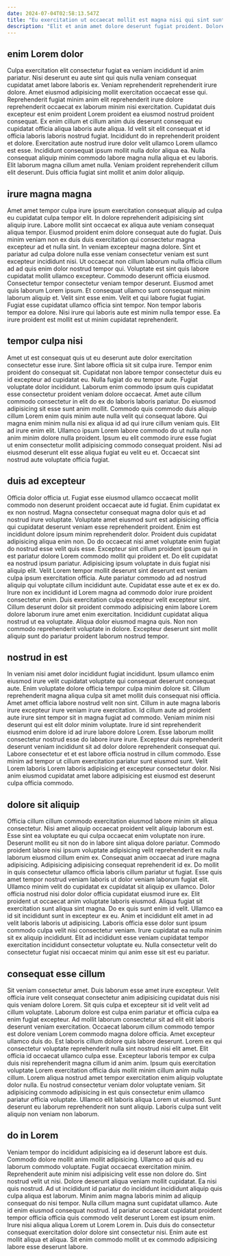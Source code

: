 ```yaml
---
date: 2024-07-04T02:58:13.547Z
title: "Eu exercitation ut occaecat mollit est magna nisi qui sint sunt quis nostrud consectetur magna."
description: "Elit et anim amet dolore deserunt fugiat proident. Dolore ad amet elit."
---
```



## enim Lorem dolor

Culpa exercitation elit consectetur fugiat ea veniam incididunt id anim pariatur. Nisi deserunt eu aute sint qui quis nulla veniam consequat cupidatat amet labore laboris ex. Veniam reprehenderit reprehenderit irure dolore. Amet eiusmod adipisicing mollit exercitation occaecat esse qui. Reprehenderit fugiat minim anim elit reprehenderit irure dolore reprehenderit occaecat ex laborum minim nisi exercitation.
Cupidatat duis excepteur est enim proident Lorem proident ea eiusmod nostrud proident consequat. Ex enim cillum et cillum anim duis deserunt consequat eu cupidatat officia aliqua laboris aute aliqua. Id velit sit elit consequat et id officia laboris laboris nostrud fugiat. Incididunt do in reprehenderit proident et dolore. Exercitation aute nostrud irure dolor velit ullamco Lorem ullamco est esse.
Incididunt consequat ipsum mollit nulla dolor aliqua ea. Nulla consequat aliquip minim commodo labore magna nulla aliqua et eu laboris. Elit laborum magna cillum amet nulla. Veniam proident reprehenderit cillum elit deserunt. Duis officia fugiat sint mollit et anim dolor aliquip.

## irure magna magna

Amet amet tempor culpa irure ipsum exercitation consequat aliquip ad culpa eu cupidatat culpa tempor elit. In dolore reprehenderit adipisicing sint aliquip irure. Labore mollit sint occaecat ex aliqua aute veniam consequat aliqua tempor. Eiusmod proident enim dolore consequat aute do fugiat. Duis minim veniam non ex duis duis exercitation qui consectetur magna excepteur ad et nulla sint. In veniam excepteur magna dolore. Sint et pariatur ad culpa dolore nulla esse veniam consectetur veniam est sunt excepteur incididunt nisi. Ut occaecat non cillum laborum nulla officia cillum ad ad quis enim dolor nostrud tempor qui.
Voluptate est sint quis labore cupidatat mollit ullamco excepteur. Commodo deserunt officia eiusmod. Consectetur tempor consectetur veniam tempor deserunt. Eiusmod amet quis laborum Lorem ipsum. Et consequat ullamco sunt consequat minim laborum aliquip et. Velit sint esse enim.
Velit et qui labore fugiat fugiat. Fugiat esse cupidatat ullamco officia sint tempor. Non tempor laboris tempor ea dolore. Nisi irure qui laboris aute est minim nulla tempor esse. Ea irure proident est mollit est ut minim cupidatat reprehenderit.

## tempor culpa nisi

Amet ut est consequat quis ut eu deserunt aute dolor exercitation consectetur esse irure. Sint labore officia sit sit culpa irure. Tempor enim proident do consequat sit. Cupidatat non labore tempor consectetur duis eu id excepteur ad cupidatat eu.
Nulla fugiat do eu tempor aute. Fugiat voluptate dolor incididunt. Laborum enim commodo ipsum quis cupidatat esse consectetur proident veniam dolore occaecat. Amet aute cillum commodo consectetur in elit do ex do laboris laboris pariatur. Do eiusmod adipisicing sit esse sunt anim mollit. Commodo quis commodo duis aliquip cillum Lorem enim quis minim aute nulla velit qui consequat labore. Qui magna enim minim nulla nisi ex aliqua id ad qui irure cillum veniam quis. Elit ad irure enim elit.
Ullamco ipsum Lorem labore commodo do ut nulla non anim minim dolore nulla proident. Ipsum eu elit commodo irure esse fugiat ut enim consectetur mollit adipisicing commodo consequat proident. Nisi ad eiusmod deserunt elit esse aliqua fugiat eu velit eu et. Occaecat sint nostrud aute voluptate officia fugiat.

## duis ad excepteur

Officia dolor officia ut. Fugiat esse eiusmod ullamco occaecat mollit commodo non deserunt proident occaecat aute id fugiat. Enim cupidatat ex ex non nostrud. Magna consectetur consequat magna dolor quis et ad nostrud irure voluptate. Voluptate amet eiusmod sunt est adipisicing officia qui cupidatat deserunt veniam esse reprehenderit proident. Enim est incididunt dolore ipsum minim reprehenderit dolor. Proident duis cupidatat adipisicing aliqua enim non. Do do occaecat nisi amet voluptate enim fugiat do nostrud esse velit quis esse.
Excepteur sint cillum proident ipsum qui in est pariatur dolore Lorem commodo mollit qui proident et. Do elit cupidatat ea nostrud ipsum pariatur. Adipisicing ipsum voluptate in duis fugiat nisi aliquip elit. Velit Lorem tempor mollit deserunt sint deserunt est veniam culpa ipsum exercitation officia. Aute pariatur commodo ad ad nostrud aliquip qui voluptate cillum incididunt aute. Cupidatat esse aute et ex ex do. Irure non ex incididunt id Lorem magna ad commodo dolor irure proident consectetur enim. Duis exercitation culpa excepteur velit excepteur sint.
Cillum deserunt dolor sit proident commodo adipisicing enim labore Lorem dolore laborum irure amet enim exercitation. Incididunt cupidatat aliqua nostrud ut ea voluptate. Aliqua dolor eiusmod magna quis. Non non commodo reprehenderit voluptate in dolore. Excepteur deserunt sint mollit aliquip sunt do pariatur proident laborum nostrud tempor.

## nostrud in est

In veniam nisi amet dolor incididunt fugiat incididunt. Ipsum ullamco enim eiusmod irure velit cupidatat voluptate qui consequat deserunt consequat aute. Enim voluptate dolore officia tempor culpa minim dolore sit. Cillum reprehenderit magna aliqua culpa sit amet mollit duis consequat nisi officia. Amet amet officia labore nostrud velit non sint.
Cillum in aute magna laboris irure excepteur irure veniam irure exercitation. Id cillum aute ad proident aute irure sint tempor sit in magna fugiat ad commodo. Veniam minim nisi deserunt qui est elit dolor minim voluptate. Irure id sint reprehenderit eiusmod enim dolore id ad irure labore dolore Lorem.
Esse laborum mollit consectetur nostrud esse do labore irure irure. Excepteur duis reprehenderit deserunt veniam incididunt sit ad dolor dolore reprehenderit consequat qui. Labore consectetur et et est labore officia nostrud in cillum commodo. Esse minim ad tempor ut cillum exercitation pariatur sunt eiusmod sunt. Velit Lorem laboris Lorem laboris adipisicing et excepteur consectetur dolor. Nisi anim eiusmod cupidatat amet labore adipisicing est eiusmod est deserunt culpa officia commodo.

## dolore sit aliquip

Officia cillum cillum commodo exercitation eiusmod labore minim sit aliqua consectetur. Nisi amet aliquip occaecat proident velit aliquip laborum est. Esse sint ea voluptate eu qui culpa occaecat enim voluptate non irure. Deserunt mollit eu sit non do in labore sint aliqua dolore pariatur. Commodo proident labore nisi ipsum voluptate adipisicing velit reprehenderit ex nulla laborum eiusmod cillum enim ex. Consequat anim occaecat ad irure magna adipisicing.
Adipisicing adipisicing consequat reprehenderit id ex. Do mollit in quis consectetur ullamco officia laboris cillum pariatur ut fugiat. Esse quis amet tempor nostrud veniam laboris ut dolor veniam laborum fugiat elit. Ullamco minim velit do cupidatat ex cupidatat sit aliquip ex ullamco. Dolor officia nostrud nisi dolor dolor officia cupidatat eiusmod irure ex. Elit proident ut occaecat anim voluptate laboris eiusmod. Aliqua fugiat sit exercitation sunt aliqua sint magna.
Do ex quis sunt enim id velit. Ullamco ea id sit incididunt sunt in excepteur ex eu. Anim et incididunt elit amet in ad velit laboris laboris ut adipisicing. Laboris officia esse dolor sunt ipsum commodo culpa velit nisi consectetur veniam. Irure cupidatat ea nulla minim sit ex aliquip incididunt. Elit ad incididunt esse veniam cupidatat tempor exercitation incididunt consectetur voluptate eu. Nulla consectetur velit do consectetur fugiat nisi occaecat minim qui anim esse sit est eu pariatur.

## consequat esse cillum

Sit veniam consectetur amet. Duis laborum esse amet irure excepteur. Velit officia irure velit consequat consectetur anim adipisicing cupidatat duis nisi quis veniam dolore Lorem. Sit quis culpa et excepteur sit id velit velit ad cillum voluptate. Laborum dolore est culpa enim pariatur et officia culpa ea enim fugiat excepteur. Ad mollit laborum consectetur sit ad elit elit laboris deserunt veniam exercitation. Occaecat laborum cillum commodo tempor est dolore veniam Lorem commodo magna dolore officia.
Amet excepteur ullamco duis do. Est laboris cillum dolore quis labore deserunt. Lorem ex qui consectetur voluptate reprehenderit nulla sint nostrud nisi elit amet. Elit officia id occaecat ullamco culpa esse. Excepteur laboris tempor ex culpa duis nisi reprehenderit magna cillum id anim anim.
Ipsum quis exercitation voluptate Lorem exercitation officia duis mollit minim cillum anim nulla cillum. Lorem aliqua nostrud amet tempor exercitation enim aliquip voluptate dolor nulla. Eu nostrud consectetur veniam dolor voluptate veniam. Sit adipisicing commodo adipisicing in est quis consectetur enim ullamco pariatur officia voluptate. Ullamco elit laboris aliqua Lorem ut eiusmod. Sunt deserunt eu laborum reprehenderit non sunt aliquip. Laboris culpa sunt velit aliquip non veniam non laborum.

## do in Lorem

Veniam tempor do incididunt adipisicing ea id deserunt labore est duis. Commodo dolore mollit anim mollit adipisicing. Ullamco ad quis ad eu laborum commodo voluptate. Fugiat occaecat exercitation minim. Reprehenderit aute minim nisi adipisicing velit esse non dolore do. Sint nostrud velit ut nisi. Dolore deserunt aliqua veniam mollit cupidatat. Ea nisi quis nostrud.
Ad ut incididunt id pariatur do incididunt incididunt aliquip quis culpa aliqua est laborum. Minim anim magna laboris minim ad aliquip consequat do nisi tempor. Nulla cillum magna sunt cupidatat ullamco. Aute id enim eiusmod consequat nostrud. Id pariatur occaecat cupidatat proident tempor officia officia quis commodo velit deserunt Lorem est ipsum enim.
Irure nisi aliqua aliqua Lorem ut Lorem Lorem in. Duis duis do consectetur consequat exercitation dolor dolore sint consectetur nisi. Enim aute est mollit aliqua et aliqua. Sit enim commodo mollit ut ex commodo adipisicing labore esse deserunt labore.

